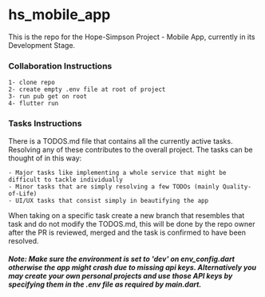 # hs_mobile_app

This is the repo for the Hope-Simpson Project - Mobile App, currently in its Development Stage.

### Collaboration Instructions

    1- clone repo
    2- create empty .env file at root of project
    3- run pub get on root
    4- flutter run

### Tasks Instructions
There is a TODOS.md file that contains all the currently active tasks. Resolving any of these contributes to the overall project. The tasks can be thought of in this way:

    - Major tasks like implementing a whole service that might be difficult to tackle individually
    - Minor tasks that are simply resolving a few TODOs (mainly Quality-of-Life)
    - UI/UX tasks that consist simply in beautifying the app

When taking on a specific task create a new branch that resembles that task and do not modify the TODOS.md, this will be done by the repo owner after the PR is reviewed, merged and the task is confirmed to have been resolved.

##### Note: Make sure the environment is set to 'dev' on *env_config.dart* otherwise the app might crash due to missing api keys. Alternatively you may create your own personal projects and use those API keys by specifying them in the .env file as required by main.dart.
